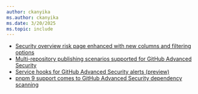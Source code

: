 ```yaml
---
author: ckanyika
ms.author: ckanyika
ms.date: 3/20/2025
ms.topic: include
---
```


- [Security overview risk page enhanced with new columns and filtering options](#security-overview-risk-page-enhanced-with-new-columns-and-filtering-options)
- [Multi-repository publishing scenarios supported for GitHub Advanced Security](#multi-repository-publishing-scenarios-supported-for-github-advanced-security)
- [Service hooks for GitHub Advanced Security alerts (preview)](#service-hooks-for-github-advanced-security-alerts-preview)
- [pnpm 9 support comes to GitHub Advanced Security dependency scanning](#pnpm-9-support-comes-to-github-advanced-security-dependency-scanning)


